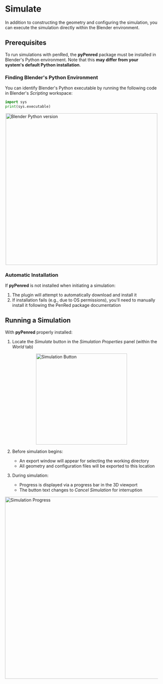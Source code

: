 # Simulate

In addition to constructing the geometry and configuring the simulation, you can execute the simulation directly within the Blender environment. 

## Prerequisites

To run simulations with penRed, the **pyPenred** package must be installed in Blender's Python environment. Note that this **may differ from your system's default Python installation**.

### Finding Blender's Python Environment

You can identify Blender's Python executable by running the following code in Blender's *Scripting* workspace:

```python
import sys
print(sys.executable)
```

<img src="../images/getPythonVersion.png" alt="Blender Python version" width="500" style="display: block; margin: 0 auto"/>

### Automatic Installation

If **pyPenred** is not installed when initiating a simulation:

1. The plugin will attempt to automatically download and install it
2. If installation fails (e.g., due to OS permissions), you'll need to manually install it following the PenRed package documentation

## Running a Simulation

With **pyPenred** properly installed:

1. Locate the *Simulate* button in the *Simulation Properties* panel (within the *World* tab)

<img src="../images/simulationButton.png" alt="Simulation Button" width="300" style="display: block; margin: 0 auto"/>

2. Before simulation begins:
    - An export window will appear for selecting the working directory
    - All geometry and configuration files will be exported to this location

3. During simulation:
    - Progress is displayed via a progress bar in the 3D viewport
    - The button text changes to *Cancel Simulation* for interruption
   
<img src="../images/simulationProgress.png" alt="Simulation Progress" width="600" style="display: block; margin: 0 auto"/>
